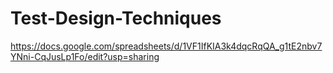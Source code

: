 # Test-Design-Techniques
https://docs.google.com/spreadsheets/d/1VF1IfKIA3k4dqcRqQA_g1tE2nbv7YNni-CqJusLp1Fo/edit?usp=sharing
